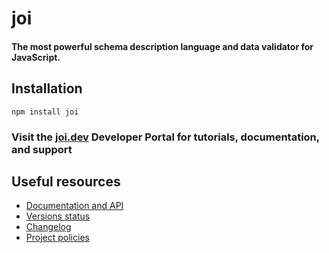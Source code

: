 # joi
#### The most powerful schema description language and data validator for JavaScript.
## Installation
`npm install joi`
### Visit the [joi.dev](https://joi.dev) Developer Portal for tutorials, documentation, and support
## Useful resources
- [Documentation and API](https://joi.dev/api/)
- [Versions status](https://joi.dev/resources/status/#joi)
- [Changelog](https://joi.dev/resources/changelog/)
- [Project policies](https://joi.dev/policies/)
